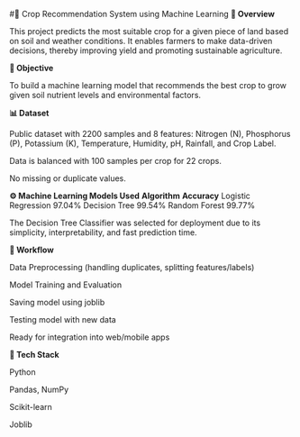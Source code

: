 #🌾 Crop Recommendation System using Machine Learning
**📌 Overview**

This project predicts the most suitable crop for a given piece of land based on soil and weather conditions. It enables farmers to make data-driven decisions, thereby improving yield and promoting sustainable agriculture.

**🧠 Objective**

To build a machine learning model that recommends the best crop to grow given soil nutrient levels and environmental factors.

**📊 Dataset**

Public dataset with 2200 samples and 8 features:
Nitrogen (N), Phosphorus (P), Potassium (K), Temperature, Humidity, pH, Rainfall, and Crop Label.

Data is balanced with 100 samples per crop for 22 crops.

No missing or duplicate values.

**⚙️ Machine Learning Models Used**
**Algorithm**	                  **Accuracy**
Logistic Regression	         97.04%
Decision Tree	               99.54%
Random Forest	               99.77%

The Decision Tree Classifier was selected for deployment due to its simplicity, interpretability, and fast prediction time.

**🧩 Workflow**

Data Preprocessing (handling duplicates, splitting features/labels)

Model Training and Evaluation

Saving model using joblib

Testing model with new data

Ready for integration into web/mobile apps

**🚀 Tech Stack**

Python

Pandas, NumPy

Scikit-learn

Joblib

